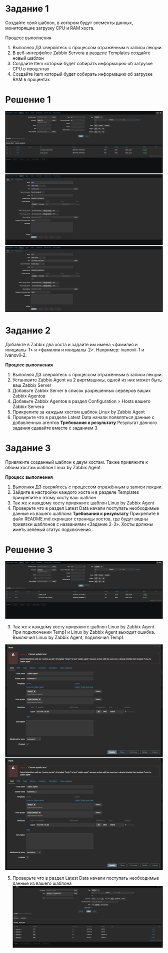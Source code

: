 # Задание 1

Создайте свой шаблон, в котором будут элементы данных, мониторящие загрузку CPU и RAM хоста.

Процесс выполнения
1. Выполняя ДЗ сверяйтесь с процессом отражённым в записи лекции.
2. В веб-интерфейсе Zabbix Servera в разделе Templates создайте новый шаблон
3. Создайте Item который будет собирать информацию об загрузке CPU в процентах
4. Создайте Item который будет собирать информацию об загрузке RAM в процентах

# Решение 1

![alt text](https://github.com/llenar/zabbix2/blob/main/2/Temp1.png)
![alt text](https://github.com/llenar/zabbix2/blob/main/2/CPU.png)
![alt text](https://github.com/llenar/zabbix2/blob/main/2/RAM.png)

# Задание 2

Добавьте в Zabbix два хоста и задайте им имена <фамилия и инициалы-1> и <фамилия и инициалы-2>. Например: ivanovii-1 и ivanovii-2.

**Процесс выполнения**
1. Выполняя ДЗ сверяйтесь с процессом отражённым в записи лекции.
2. Установите Zabbix Agent на 2 виртмашины, одной из них может быть ваш Zabbix Server
3. Добавьте Zabbix Server в список разрешенных серверов ваших Zabbix Agentов
4. Добавьте Zabbix Agentов в раздел Configuration > Hosts вашего Zabbix Servera
5. Прикрепите за каждым хостом шаблон Linux by Zabbix Agent
6. Проверьте что в разделе Latest Data начали появляться данные с добавленных агентов
**Требования к результату**
 Результат данного задания сдавайте вместе с заданием 3


# Задание 3

Привяжите созданный шаблон к двум хостам. Также привяжите к обоим хостам шаблон Linux by Zabbix Agent.

**Процесс выполнения**

1. Выполняя ДЗ сверяйтесь с процессом отражённым в записи лекции.
2. Зайдите в настройки каждого хоста и в разделе Templates прикрепите к этому хосту ваш шаблон
3. Так же к каждому хосту привяжите шаблон Linux by Zabbix Agent
4. Проверьте что в раздел Latest Data начали поступать необходимые данные из вашего шаблона
**Требования к результату**
Прикрепите в файл README.md скриншот страницы хостов, где будут видны привязки шаблонов с названиями «Задание 2-3». Хосты должны иметь зелёный статус подключения

# Решение 3

![alt text](https://github.com/llenar/zabbix2/blob/main/2/Temp_1.png)

3. Так же к каждому хосту привяжите шаблон Linux by Zabbix Agent.
При подключении Temp1 и Linux by Zabbix Agent выходит ошибка. Выключил Linux by Zabbix Agent, подключил Temp1.

![alt text](https://github.com/llenar/zabbix2/blob/main/2/temp1-linux_2.png)
![alt text](https://github.com/llenar/zabbix2/blob/main/2/temp1-linux_2.png)

5. Проверьте что в раздел Latest Data начали поступать необходимые данные из вашего шаблона
![alt text](https://github.com/llenar/zabbix2/blob/main/2/LatestData)

